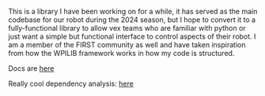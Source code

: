 This is a library I have been working on for a while, it has served as the main codebase for our robot during the 2024
season, but I hope to convert it to a fully-functional library to allow vex teams who are familiar with python or just
want a simple but functional interface to control aspects of their robot. I am a member of the FIRST community as well
and have taken inspiration from how the WPILIB framework works in how my code is structured.

Docs are [here](https://deekb.github.io/VEXlib/)

Really cool dependency analysis: [here](https://deekb.github.io/VEXlib/dependency_analysis.html)